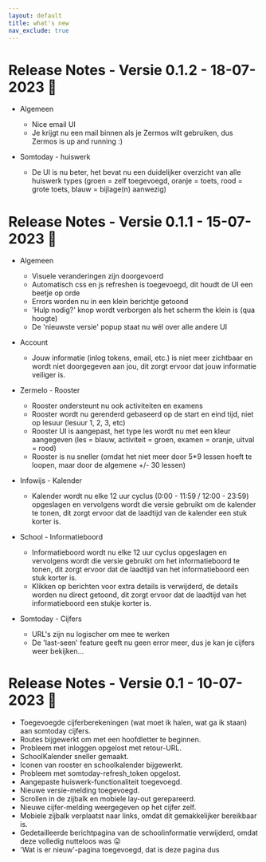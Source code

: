 ```yaml
---
layout: default
title: what's new
nav_exclude: true
---
```


# Release Notes - Versie 0.1.2 - 18-07-2023 🎉

- Algemeen
   - Nice email UI
   - Je krijgt nu een mail binnen als je Zermos wilt gebruiken, dus Zermos is up and running :)

- Somtoday - huiswerk
   - De UI is nu beter, het bevat nu een duidelijker overzicht van alle huiswerk types (groen = zelf toegevoegd, oranje = toets, rood = grote toets, blauw = bijlage(n) aanwezig)

# Release Notes - Versie 0.1.1 - 15-07-2023 🚀

- Algemeen
   - Visuele veranderingen zijn doorgevoerd
   - Automatisch css en js refreshen is toegevoegd, dit houdt de UI een beetje op orde
   - Errors worden nu in een klein berichtje getoond
   - 'Hulp nodig?' knop wordt verborgen als het scherm the klein is (qua hoogte)
   - De 'nieuwste versie' popup staat nu wél over alle andere UI

- Account
   - Jouw informatie (inlog tokens, email, etc.) is niet meer zichtbaar en wordt niet doorgegeven aan jou, dit zorgt ervoor dat jouw informatie veiliger is.

- Zermelo - Rooster
   - Rooster ondersteunt nu ook activiteiten en examens
   - Rooster wordt nu gerenderd gebaseerd op de start en eind tijd, niet op lesuur (lesuur 1, 2, 3, etc)
   - Rooster UI is aangepast, het type les wordt nu met een kleur aangegeven (les = blauw, activiteit = groen, examen = oranje, uitval = rood)
   - Rooster is nu sneller (omdat het niet meer door 5*9 lessen hoeft te loopen, maar door de algemene +/- 30 lessen)

- Infowijs - Kalender
   - Kalender wordt nu elke 12 uur cyclus (0:00 - 11:59 / 12:00 - 23:59) opgeslagen en vervolgens wordt die versie gebruikt om de kalender te tonen, dit zorgt ervoor dat de laadtijd van de kalender een stuk korter is.

- School - Informatieboord
   - Informatieboord wordt nu elke 12 uur cyclus opgeslagen en vervolgens wordt die versie gebruikt om het informatieboord te tonen, dit zorgt ervoor dat de laadtijd van het informatieboord een stuk korter is.
   - Klikken op berichten voor extra details is verwijderd, de details worden nu direct getoond, dit zorgt ervoor dat de laadtijd van het informatieboord een stukje korter is.

- Somtoday - Cijfers
   - URL's zijn nu logischer om mee te werken
   - De 'last-seen' feature geeft nu geen error meer, dus je kan je cijfers weer bekijken...

# Release Notes - Versie 0.1 - 10-07-2023 🎈

- Toegevoegde cijferberekeningen (wat moet ik halen, wat ga ik staan) aan somtoday cijfers.
- Routes bijgewerkt om met een hoofdletter te beginnen.
- Probleem met inloggen opgelost met retour-URL.
- SchoolKalender sneller gemaakt.
- Iconen van rooster en schoolkalender bijgewerkt.
- Probleem met somtoday-refresh_token opgelost.
- Aangepaste huiswerk-functionaliteit toegevoegd.
- Nieuwe versie-melding toegevoegd.
- Scrollen in de zijbalk en mobiele lay-out gerepareerd.
- Nieuwe cijfer-melding weergegeven op het cijfer zelf.
- Mobiele zijbalk verplaatst naar links, omdat dit gemakkelijker bereikbaar is.
- Gedetailleerde berichtpagina van de schoolinformatie verwijderd, omdat deze volledig nutteloos was 😛
- 'Wat is er nieuw'-pagina toegevoegd, dat is deze pagina dus
